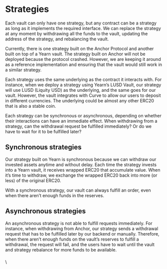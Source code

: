 # Strategies

Each vault can only have one strategy, but any contract can be a strategy as long as it implements the required interface. We can replace the strategy at any moment by withdrawing all the funds to the vault, updating the address of the strategy, and rebalancing the vault.

Currently, there is one strategy built on the Anchor Protocol and another built on top of a Yearn vault. The strategy built on Anchor will not be deployed because the protocol crashed. However, we are keeping it around as a reference implementation and ensuring that the vault would still work in a similar strategy.

Each strategy uses the same underlying as the contract it interacts with. For instance, when we deploy a strategy using Yearn’s LUSD Vault, our strategy will use LUSD (Liquity USD) as the underlying, and the same goes for our vault. However, the vault integrates with Curve to allow our users to deposit in different currencies. The underlying could be almost any other ERC20 that is also a stable coin.

Each strategy can be synchronous or asynchronous, depending on whether their interactions can have an immediate effect. When withdrawing from a strategy, can the withdrawal request be fulfilled immediately? Or do we have to wait for it to be fulfilled later?

## **Synchronous strategies**

Our strategy built on Yearn is synchronous because we can withdraw our invested assets anytime and without delay. Each time the strategy invests into a Yearn vault, it receives wrapped ERC20 that accumulate value. When it’s time to withdraw, we exchange the wrapped ERC20 back into more (or less) of the original ERC20.

With a synchronous strategy, our vault can always fulfill an order, even when there aren’t enough funds in the reserves.

## **Asynchronous strategies**

An asynchronous strategy is not able to fulfill requests immediately. For instance, when withdrawing from Anchor, our strategy sends a withdrawal request that has to be fulfilled later by our backend or manually. Therefore, when there aren’t enough funds on the vault’s reserves to fulfill a withdrawal, the request will fail, and the users have to wait until the vault and strategy rebalance for more funds to be available.

###

\
